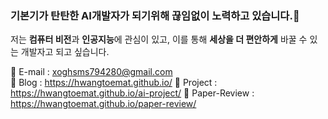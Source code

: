 ### 기본기가 탄탄한 AI개발자가 되기위해 끊임없이 노력하고 있습니다.&#128640;

저는 **컴퓨터 비전**과 **인공지능**에 관심이 있고, 이를 통해 **세상을 더 편안하게** 바꿀 수 있는 개발자고 되고 싶습니다.

&#128231; E-mail : xoghsms794280@gmail.com  
&#128035; Blog : https://hwangtoemat.github.io/
&#128036; Project : https://hwangtoemat.github.io/ai-project/
&#128037; Paper-Review : https://hwangtoemat.github.io/paper-review/
